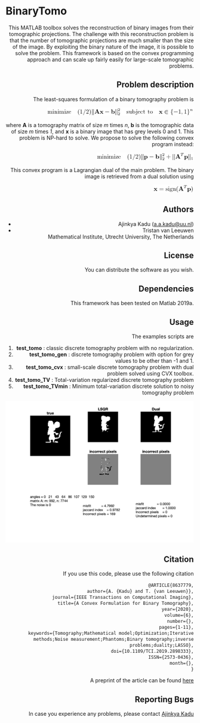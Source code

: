 # BinaryTomo

<gif align="right" width="100" height="100" src="/extras/BT.gif">

This MATLAB toolbox solves the reconstruction of binary images from their tomographic projections. The challenge with this reconstruction problem is that the number of tomographic projections are much smaller than the size of the image. By exploiting the binary nature of the image, it is possible to solve the problem. This framework is based on the convex programming approach and can scale up fairly easily for large-scale tomographic problems.

## Problem description  
The least-squares formulation of a binary tomography problem is

![equation](/extras/primal.jpg)

where **A** is a tomography matrix of size *m* times *n*, **b** is the tomographic data of size *m* times *1*, and **x** is a binary image that has grey levels 0 and 1. This problem is NP-hard to solve. We propose to solve the following convex program instead:

![equation](/extras/dual.jpg)

This convex program is a Lagrangian dual of the main problem. The binary image is retrieved from a dual solution using

![equation](/extras/relation.jpg)



## Authors
* Ajinkya Kadu ([a.a.kadu@uu.nl](mailto:a.a.kadu@uu.nl))  
* Tristan van Leeuwen  
Mathematical Institute, Utrecht University, The Netherlands

## License
You can distribute the software as you wish.

## Dependencies
This framework has been tested on Matlab 2019a.


## Usage  
The examples scripts are  
1. **test_tomo** : classic discrete tomography problem with no regularization.
2. **test_tomo_gen** : discrete tomography problem with option for grey values to be other than -1 and 1.
3. **test_tomo_cvx** : small-scale discrete tomography problem with dual problem solved using CVX toolbox.
4. **test_tomo_TV** : Total-variation regularized discrete tomography problem
5. **test_tomo_TVmin** : Minimum total-variation discrete solution to noisy tomography problem

![image](/results/rat.png)

## Citation  
If you use this code, please use the following citation
```
@ARTICLE{8637779,
author={A. {Kadu} and T. {van Leeuwen}},
journal={IEEE Transactions on Computational Imaging},
title={A Convex Formulation for Binary Tomography},
year={2020},
volume={6},
number={},
pages={1-11},
keywords={Tomography;Mathematical model;Optimization;Iterative methods;Noise measurement;Phantoms;Binary tomography;inverse problems;duality;LASSO},
doi={10.1109/TCI.2019.2898333},
ISSN={2573-0436},
month={},
}
```
A preprint of the article can be found [here](https://arxiv.org/abs/1807.09196)

## Reporting Bugs
In case you experience any problems, please contact [Ajinkya Kadu](mailto:a.a.kadu@uu.nl)

